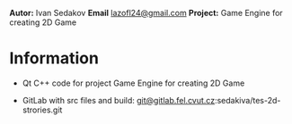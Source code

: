 **Autor:** Ivan Sedakov
**Email** lazofl24@gmail.com
**Project:** Game Engine for creating 2D Game

Information
====
* Qt C++ code for project Game Engine for creating 2D Game

* GitLab with src files and build: git@gitlab.fel.cvut.cz:sedakiva/tes-2d-strories.git